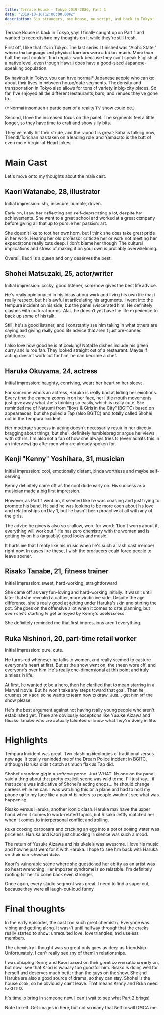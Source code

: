 ```yaml
---
title: Terrace House - Tokyo 2019-2020, Part 1
date: "2019-10-16T12:00:00.000Z"
description: Six strangers, one house, no script, and back in Tokyo!
---
```


Terrace House is back in Tokyo, yay! I finally caught up on Part 1 and wanted to record/share my thoughts on it while they're still fresh.

First off, I like that it's in Tokyo. The last series I finished was "Aloha State," where the language and physical barriers were a bit too much. More than half the cast couldn't find regular work because they can't speak English at a native level, even though Hawaii does have a good-sized Japanese-speaking population.

By having it in Tokyo, you can have normal* Japanese people who can go about their lives in between house/date segments. The density and transportation in Tokyo also allows for tons of variety in big-city places. So far, I've enjoyed all the different restaurants, bars, and venues they've gone to.

(*Normal insomuch a participant of a reality TV show could be.)

Second, I love the increased focus on the panel. The segments feel a little longer, so they have time to craft and show silly bits.

They've really hit their stride, and the rapport is great; Baba is talking now, Triendl/Torichan has taken on a leading role, and Yamasato is the butt of even more Virgin-at-Heart jokes. 

# Main Cast

Let's move onto my thoughts about the main cast.

## Kaori Watanabe, 28, illustrator

Initial impression: shy, insecure, humble, driven.

Early on, I saw her deflecting and self-deprecating a lot, despite her achievements. She went to a great school and worked at a great company before giving all that up to pursue her passion: art.

She doesn't like to toot her own horn, but I think she does take great pride in her work. Hearing her old professor criticize her or work not meeting her expectations really cuts deep. I don't blame her though. The cultural implications and stress of making it on your own is probably overwhelming.

Overall, Kaori is a queen and only deserves the best.

## Shohei Matsuzaki, 25, actor/writer

Initial impression: cocky, good listener, somehow gives the best life advice.

He's really opinionated in his ideas about work and living his own life that I really respect, but he's awful at articulating his arguments. I went into the tempura incident on his side, but the panel eviscerated him. He definitely clashes with cultural norms. Alas, he doesn't yet have the life experience to back up some of his talk.

Still, he's a good listener, and I constantly see him taking in what others are saying and giving really good life advice that aren't just pre-canned platitudes.

I also love how good he is at cooking! Notable dishes include his green curry and lu rou fan. They looked straight out of a restaurant. Maybe if acting doesn't work out for him, he can become a chef.

## Haruka Okuyama, 24, actress

Initial impression: haughty, conniving, wears her heart on her sleeve.

For someone who's an actress, Haruka is really bad at hiding her emotions. Every time the camera zooms in on her face, her little mouth movements just give away what she's thinking so easily, which is really cute. She reminded me of Natsumi from "Boys & Girls in the City" (BGITC) based on appearances, but she pulled a Tap (also BGITC) and totally called Shohei out in the Tempura Incident.

Her moderate success in acting doesn't necessarily result in her directly bragging about things, but she'll definitely humblebrag or argue her views with others. I'm also not a fan of how she always tries to (even admits this in an interview) go after men who are already spoken for.

## Kenji "Kenny" Yoshihara, 31, musician

Initial impression: cool, emotionally distant, kinda worthless and maybe self-serving.

Kenny definitely came off as the cool dude early on. His success as a musician made a big first impression.

However, as Part 1 went on, it seemed like he was coasting and just trying to promote his band. He said he was looking to be more open about his love and relationships on Day 1, but he hasn't been proactive at all with any of the girls.

The advice he gives is also so shallow, word for word: "Don't worry about it, everything will work out." He has zero chemistry with the women and is getting by on his (arguably) good looks and music.

It hurts me that I really like his music when he's such a trash cast member right now. In cases like these, I wish the producers could force people to leave sooner.

## Risako Tanabe, 21, fitness trainer

Initial impression: sweet, hard-working, straightforward.

She came off as very fun-loving and hard-working initially. It wasn't until later that she revealed a cattier, more vindictive side. Despite the age difference, she's really good at getting under Haruka's skin and stirring the pot. She goes on the offensive a lot when it comes to date planning, but even she's starting to get annoyed by Kenny's uselessness.

She definitely reminded me that first impressions aren't everything.

## Ruka Nishinori, 20, part-time retail worker

Initial impression: pure, cute.

He turns red whenever he talks to women, and really seemed to capture everyone's heart at first. But as the show went on, the sheen wore off, and everyone's over him. He's really one-dimensional at this point and truly aimless in life.

At first, he wanted to be a hero, then he clarified that to mean starring in a Marvel movie. But he won't take any steps toward that goal. Then he crushes on Kaori so he wants to learn how to draw. Just... get him off the show please.

He's the best argument against not having really young people who aren't established yet. There are obviously exceptions like Yusuke Aizawa and Risako Tanabe who are actually talented or know what they're doing in life.

# Highlights

Tempura Incident was great. Two clashing ideologies of traditional versus new age. It totally reminded me of the Dream Police incident in BGITC, although Haruka didn't catch as much flak as Tap did.

Shohei's random gig in a softcore porno. Just WHAT. No one on the panel said a thing about that pretty explicit scene was wild to me. I'll just say... if that scene was indiciative of Shohei's acting chops... he should change careers while he can. I was watching this on a plane and had to hold my phone up to my face like a pair of blinders so people wouldn't see what was happening.

Risako versus Haruka, another iconic clash. Haruka may have the upper hand when it comes to work-related topics, but Risako deftly matched her when it comes to interpersonal conflict and trolling.

Ruka cooking carbonara and cracking an egg into a pot of boiling water was priceless. Haruka and Kaori just chuckling in silence was such a mood.

The return of Yusuke Aizawa and his ukelele was awesome. I love his music and how he just went for it with Haruka. I hope to see him back with Haruka on their rain-checked date.

Kaori's vulnerable scene where she questioned her ability as an artist was so heart wrenching. Her imposter syndrome is so relatable. I'm definitely rooting for her to come back even stronger.

Once again, every studio segment was great. I need to find a super cut, because they were all laugh-out-loud funny.

# Final thoughts

In the early episodes, the cast had such great chemistry. Everyone was vibing and getting along. It wasn't until halfway through that the cracks really started to show: unrequited love, love triangles, and useless members.

The chemistry I thought was so great only goes as deep as friendship. Unfortunately, I can't really see any of them in relationships.

I was shipping Kenny and Kaori based on their great conversations early on, but now I see that Kaori is waaaay too good for him. Risako is doing well for herself and deserves much better than the guys on the show. She and Haruka are also a good source of drama, so they can stay. Shohei is the house cook, so he obviously can't leave. That means Kenny and Ruka need to GTFO.

It's time to bring in someone new. I can't wait to see what Part 2 brings!

Note to self: Get images in here, but not so many that Netflix will DMCA me.
